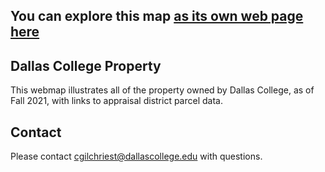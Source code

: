 ## You can explore this map [as its own web page here](https://cgilchriest-dcccd.github.io/dallas-college-property/)

## Dallas College Property
This webmap illustrates all of the property owned by Dallas College, as of Fall 2021, with links to appraisal district parcel data. 

## Contact
Please contact cgilchriest@dallascollege.edu with questions. 



